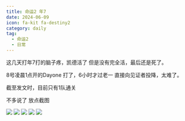 ```yaml
---
title: 命运2 年7
date: 2024-06-09
icon: fa-kit fa-destiny2
category: daily
tag:
  - 命运2
  - 日常
---
```

这几天打年7打的脑子疼，凯德活了 但是没有完全活，最后还是死了。

8号凌晨1点开的Dayone 打了，6小时才过老一 直接向见证者投降，太难了。

截至发文时，目前只有1队通关

不多说了 放点截图
<!-- more -->
![](https://minioapi.pysio.online/pysioimages/20241006003452.png)
![](https://minioapi.pysio.online/pysioimages/20241006003529.png)
![](https://minioapi.pysio.online/pysioimages/20241006003549.png)
![](https://minioapi.pysio.online/pysioimages/20241006003612.png)
![](https://minioapi.pysio.online/pysioimages/20241006003632.png)
